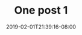 ---
title: One post 1
date: 2019-02-01T21:39:16-08:00
draft: true
author:
section: notes
kind: post
type: releases
layout: single
slug: one-1
description: 
keywords: 
categories: 
- one
notes: 
- one
weight: 
---